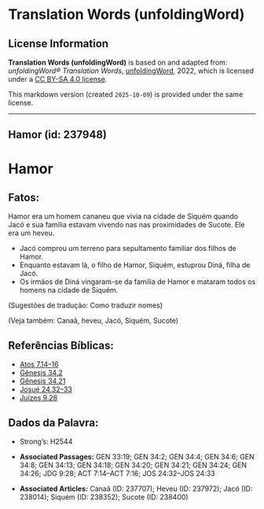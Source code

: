 # Translation Words (unfoldingWord)

## License Information

**Translation Words (unfoldingWord)** is based on and adapted from: _unfoldingWord® Translation Words_, [unfoldingWord](https://unfoldingword.org/utw), 2022, which is licensed under a [CC BY-SA 4.0 license](https://creativecommons.org/licenses/by-sa/4.0/legalcode.en).

This markdown version (created `2025-10-09`) is provided under the same license.



--------------------------------

## Hamor (id: 237948)

Hamor
=====

Fatos:
------

Hamor era um homem cananeu que vivia na cidade de Siquém quando Jacó e sua família estavam vivendo nas nas proximidades de Sucote. Ele era um heveu.

* Jacó comprou um terreno para sepultamento familiar dos filhos de Hamor.
* Enquanto estavam lá, o filho de Hamor, Siquém, estuprou Diná, filha de Jacó.
* Os irmãos de Diná vingaram\-se da família de Hamor e mataram todos os homens na cidade de Siquém.

(Sugestões de tradução: Como traduzir nomes)

(Veja também: Canaã, heveu, Jacó, Siquém, Sucote)

Referências Bíblicas:
---------------------

* [Atos 7\.14–16](https://ref.ly/Acts7:14-Acts7:16)
* [Gênesis 34\.2](https://ref.ly/Gen34:2)
* [Gênesis 34\.21](https://ref.ly/Gen34:21)
* [Josué 24\.32–33](https://ref.ly/Josh24:32-Josh24:33)
* [Juízes 9\.28](https://ref.ly/Judg9:28)

Dados da Palavra:
-----------------

* Strong’s: H2544

* **Associated Passages:** GEN 33:19; GEN 34:2; GEN 34:4; GEN 34:6; GEN 34:8; GEN 34:13; GEN 34:18; GEN 34:20; GEN 34:21; GEN 34:24; GEN 34:26; JDG 9:28; ACT 7:14–ACT 7:16; JOS 24:32–JOS 24:33
* **Associated Articles:** Canaã (ID: 237707); Heveu (ID: 237972); Jacó (ID: 238014); Siquém (ID: 238352); Sucote (ID: 238400)

